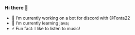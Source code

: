 ### Hi there 👋

- 🔭 I’m currently working on a bot for discord with @Fonta22
- 🌱 I’m currently learning java¡
- ⚡ Fun fact: I like to listen to music!
